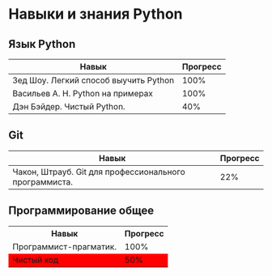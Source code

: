 Навыки и знания Python
======================

Язык Python
----------------------
Навык                                   |Прогресс
----------------------------------------|----------------
Зед Шоу. Легкий способ выучить Python   |100%
Васильев А. Н. Python на примерах       |100%
Дэн Бэйдер. Чистый Python.              |40%

Git
-------------------
Навык                                                    |Прогресс
---------------------------------------------------------|----------------
Чакон, Штрауб. Git для профессионального программиста.   |22%

Программирование общее
----------------------
<table>
  <th>Навык</th>
  <th>Прогресс</th>
  <tr>
    <td>Программист-прагматик.</td>
    <td>100%</td>
  </tr>
  <tr bgcolor="red">
    <td>Чистый код</td>
    <td>50%</td>
  </tr>
</table>
